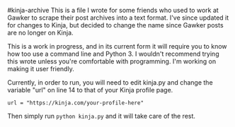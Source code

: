 #kinja-archive
This is a file I wrote for some friends who used to work at Gawker to scrape their post archives into a text format. I've since updated it for changes to Kinja, but decided to change the name since Gawker posts are no longer on Kinja.

This is a work in progress, and in its current form it will require you to know how too use a command line and Python 3. I wouldn't recommend trying this wrote unless you're comfortable with programming. I'm working on making it user friendly.

Currently, in order to run, you will need to edit kinja.py and change the variable "url" on line 14 to that of your Kinja profile page. 

```url = "https://kinja.com/your-profile-here"```

Then simply run `python kinja.py` and it will take care of the rest.